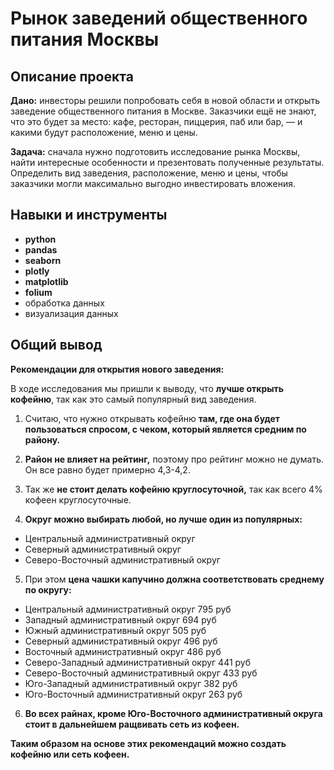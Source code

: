 # Рынок заведений общественного питания Москвы

## Описание проекта
**Дано:** инвесторы решили попробовать себя в новой области и открыть заведение общественного питания в Москве. Заказчики ещё не знают, что это будет за место: кафе, ресторан, пиццерия, паб или бар, — и какими будут расположение, меню и цены. 

**Задача:** сначала нужно подготовить исследование рынка Москвы, найти интересные особенности и презентовать полученные результаты. Определить вид заведения, расположение, меню и цены, чтобы заказчики могли максимально выгодно инвестировать вложения.

## Навыки и инструменты
- **python**
- **pandas**
- **seaborn**
- **plotly**
- **matplotlib**
- **folium**
- обработка данных
- визуализация данных

## Общий вывод

**Рекомендации для открытия нового заведения:**

В ходе исследования мы пришли к выводу, что **лучше открыть кофейню**, так как это самый популярный вид заведения.

1. Считаю, что нужно открывать кофейню **там, где она будет пользоваться спросом, с чеком, который является средним по району.**

2. **Район не влияет на рейтинг,** поэтому про рейтинг можно не думать. Он все равно будет примерно 4,3-4,2. 

3. Так же **не стоит делать кофейню круглосуточной,** так как всего 4% кофеен круглосуточные.

4. **Округ можно выбирать любой, но лучше один из популярных:**
- Центральный административный округ
- Северный административный округ
- Северо-Восточный административный округ

5. При этом **цена чашки капучино должна соответствовать среднему по округу:**

- Центральный административный округ	795 руб
- Западный административный округ	694 руб
- Южный административный округ	505 руб
- Северный административный округ	496 руб
- Восточный административный округ	486 руб
- Северо-Западный административный округ	441 руб
- Северо-Восточный административный округ	433 руб
- Юго-Западный административный округ	382 руб
- Юго-Восточный административный округ	263 руб

6. **Во всех райнах, кроме Юго-Восточного административный округа стоит в дальнейшем ращвивать сеть из кофеен.**

**Таким образом на основе этих рекомендаций можно создать кофейню или сеть кофеен.**